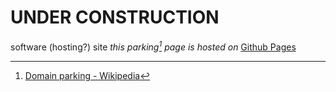 # UNDER CONSTRUCTION
software (hosting?) site
*this parking[^1] page is hosted on* [Github Pages](https://pages.github.com/)
[^1]: [Domain parking - Wikipedia](https://en.wikipedia.org/wiki/Domain_parking)
